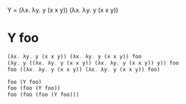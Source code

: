 Y = (λx. λy. y (x x y)) (λx. λy. y (x x y))

# Y foo


```rs
(λx. λy. y (x x y)) (λx. λy. y (x x y)) foo
(λy. y ((λx. λy. y (x x y)) (λx. λy. y (x x y)) y)) foo
foo ((λx. λy. y (x x y)) (λx. λy. y (x x y)) foo)

foo (Y foo)
foo (foo (Y foo))
foo (foo (foo (Y foo)))

```


